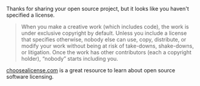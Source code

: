 Thanks for sharing your open source project, but it looks like you haven't specified a license.

> When you make a creative work (which includes code), the work is under exclusive copyright by default. Unless you include a license that specifies otherwise, nobody else can use, copy, distribute, or modify your work without being at risk of take-downs, shake-downs, or litigation. Once the work has other contributors (each a copyright holder), “nobody” starts including you.

[choosealicense.com](https://choosealicense.com/) is a great resource to learn about open source software licensing.
